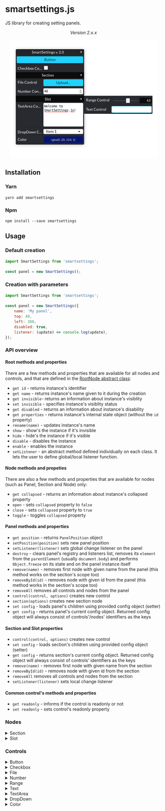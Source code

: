 # smartsettings.js

JS library for creating setting panels.

<div style="text-align: center">

*Version 2.x.x*

![SmartSettings Preview](https://raw.githubusercontent.com/afternoon2/smartsettings/assets/smartsettings_shot.png)

</div>

## Installation

### Yarn
```
yarn add smartsettings
```

### Npm

```
npm install --save smartsettings
```

## Usage

### Default creation
```javascript
import SmartSettings from 'smartsettings';

const panel = new SmartSettings();
```

### Creation with parameters
```javascript
import SmartSettings from 'smartsettings';

const panel = new SmartSettings({
    name: 'My panel',
    top: 40,
    left: 300,
    disabled: true,
    listener: (update) => console.log(update),
});
```

### API overview

#### Root methods and properties

There are a few methods and properties that are available for all nodes and controls, and that are defined in the [RootNode abstract class](https://github.com/afternoon2/smartsettings/blob/%40next/src/ts/root/RootNode.ts):

- `get id` - returns instance's identifier
- `get name` - returns instance's name given to it during the creation
- `get invisible`- returns an information about instance's visiblity
- `set invisible` - specifies instance's visiblity status
- `get disabled` - returns an information about instance's disability
- `get properties` - returns instance's internal state object (without the `id` property) 
- `rename(name)` - updates instance's name
- `show` - show's the instance if it's invisible
- `hide` - hide's the instance if it's visible
- `disable` - disables the instance 
- `enable` - enables the instance 
- `setListener` - an abstract method defined individually on each class. It lets the user to define global/local listener function.

#### Node methods and propeties

There are also a few methods and properties that are available for nodes (such as Panel, Section and Node) only:

- `get collapsed` - returns an information about instance's collapsed property
- `open` - sets `collapsed` property to `false`
- `close` - sets `collapsed` property to `true`
- `toggle` - toggles `collapsed` property

#### Panel methods and properties

- `get position` - returns `PanelPosition` object
- `setPosition(position)` sets new panel position
- `setListener(listener)` sets global change listener on the panel
- `destroy` - clears panel's registry and listeners list, removes its `element` from the `parentElement` (usually `document.body`) and performs `Object.freeze` on its state and on the panel instance itself
- `remove(name)` - removes first node with given name from the panel (this method works on the section's scope too)
- `removeById(id)` - removes node with given id from the panel (this method works in the section's scope too)
- `removeAll` removes all controls and nodes from the panel
- `control(control, options)` creates new control
- `section(options)` creates new section node
- `set config` - loads panel's children using provided config object (setter)
- `get config` - returns panel's current config object. Returned config object will always consist of controls'/nodes' identifiers as the keys

#### Section and Slot properties

- `control(control, options)` creates new control
- `set config` - loads section's children using provided config object (setter)
- `get config` - returns section's current config object. Returned config object will always consist of controls' identifiers as the keys
- `remove(name)` - removes first node with given name from the section
- `removeById(id)` - removes node with given id from the section
- `removeAll` removes all controls and nodes from the section
- `setListener(listener)` sets local change listener

#### Common control's methods and properties

- `get readonly` - informs if the control is readonly or not
- `set readonly` - sets control's readonly property

### Nodes

<details>
    <summary>Section</summary>

```js
const section = panel.section({
    name: 'Section',
    collapsed: true,
    disabled: false,
    invisible: false,
    listener: (update) => console.log(update.value),
});
```
</details>

<details>
    <summary>Slot</summary>

```js
const section = panel.slot({
    name: 'Slot',
    collapsed: true,
    disabled: false,
    invisible: false,
    listener: (update) => console.log(update.value),
});
```
</details>

### Controls

<details>
    <summary>Button</summary>

```javascript
const button = panel.control('button', {
    name: 'Click me!',
    listener: (update) => yourCallback()
});
```

*no custom methods or properties defined*
</details>

<details>
    <summary>Checkbox</summary>

```javascript
const checkbox = panel.control('checkbox', {
    name: 'Is Awesome',
    checked: true,
    listener: (update) => yourCallback(update.value)
});
```

- `get checked` - returns control's checked value
- `check` - sets `checked` property to `true`
- `uncheck` - sets `checked` property to `false`
- `toggle` - toggles `checked` property
</details>

<details>
    <summary>File</summary>

```javascript
const file = panel.control('file', {
    name: 'Data',
    listener: (update) => yourCallback(update.value)
});
```

- `get accept` - returns file input's `accept` value
- `set accept` - sets file input's `accept` value
- `get files` - returns a `FileList` bound to the control's input
</details>

<details>
    <summary>Number</summary>

```javascript
const number = panel.control('number', {
    name: 'Humidity [%]',
    min: 0,
    max: 100,
    step: 1,
    value: 30,
    listener: (update) => yourCallback(update.value)
});

```

- `get value` - returns value
- `set value` - sets new value
- `get min` - returns min value
- `set min` - returns min value
- `get max` - sets new max value
- `set max` - sets new max value
- `get step` - sets new step value
- `set step` - sets new step value
</details>

<details>
    <summary>Range</summary>

```javascript
const range = panel.control('range', {
    name: 'Gravity',
    min: 0,
    max: 100,
    step: 1,
    value: 10,
    listener: (update) => yourCallback(update.value)
});
```

- `get value` - returns value
- `set value` - sets new value
- `get min` - returns min value
- `set min` - returns min value
- `get max` - sets new max value
- `set max` - sets new max value
- `get step` - sets new step value
- `set step` - sets new step value

</details>

<details>
    <summary>Text</summary>

```javascript
const text = panel.control('text', {
    name: 'Text input',
    placeholder: 'Your value',
    listener: (update) => yourCallback(update.value)
});
```

- `get value` - returns value
- `set value` - sets new value
</details>

<details>
    <summary>TextArea</summary>

```javascript
const textarea = panel.control('textarea', {
    name: 'Textarea input',
    value: JSON.stringify(yourData),
    readOnly: true,
    listener: (update) => yourCallback(update.value)
});
```

- `get value` - returns value
- `set value` - sets new value
</details>

<details>
    <summary>DropDown</summary>

```javascript
const dropdown = section.control('dropdown', {
  name: 'Dropdown',
  selected: 'first',
  items: [
    {
      id: 'first',
      text: 'First',
      value: 'first',
    },
    {
      id: 'second',
      text: 'Second',
      value: 'second',
    },
    {
      id: 'third',
      text: 'Third',
      value: 'third',
    },
  ]
});
```

- `get expanded` - returns `expaned` value
- `set expanded` - sets `expanded` value 
- `get selected` - returns a value of the selected item
- `get items` - returns the items list
- `set items` - replaces the items list
- `toggle` - toggles `expanded` value 
- `select(value)` - selects an item with a specific value
</details>

<details>
    <summary>Color</summary>

```javascript
const color = section.control('color', {
  name: 'Color',
  value: 'rgba(19, 29, 135, 1)',
});
```

- `get color` - returns `color` value as a CSS RGBA string
- `set color` - sets `color` value as a CSS RGBA string
- `get expanded` - returns `expaned` value
- `set expanded` - sets `expanded` value 
- `toggle` - toggles `expanded` value 
</details>